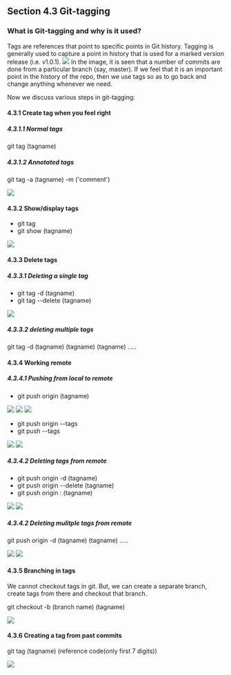 ## Section 4.3 Git-tagging

### What is Git-tagging and why is it used?
Tags are references that point to specific points in Git history. Tagging is generally used to capture a point in history 
that is used for a marked version release (i.e. v1.0.1).
![](images/Screenshot%20(41).png)
In the image, it is seen that a number of commits are done from a particular branch (say, master). If we feel that it is an important 
point in the history of the repo, then we use tags so as to go back and change anything whenever we need.

Now we discuss various steps in git-tagging:

#### 4.3.1 Create tag when you feel right
##### 4.3.1.1 Normal tags
git tag (tagname)                                                                                                                 
  
##### 4.3.1.2 Annotated tags
git tag -a (tagname) -m ('comment')     

![](images/Screenshot%20(43).png)

#### 4.3.2 Show/display tags
* git tag 
* git show (tagname)

![](images/Screenshot%20(44).png)

#### 4.3.3 Delete tags
##### 4.3.3.1 Deleting a single tag
* git tag -d (tagname)
* git tag --delete (tagname)

![](images/Screenshot%20(45).png)

##### 4.3.3.2 deleting multiple tags
git tag -d (tagname) (tagname) (tagname) .....

#### 4.3.4 Working remote
##### 4.3.4.1 Pushing from local to remote
* git push origin (tagname)

![](images/Screenshot%20(52)%20-%20Copy.png)
![](images/Screenshot%20(47).png)
![](images/Screenshot%20(48).png)

* git push origin --tags
* git push --tags

![](images/Screenshot%20(52).png)
![](images/Screenshot%20(49).png)

##### 4.3.4.2 Deleting tags from remote
* git push origin -d (tagname)
* git push origin --delete (tagname)
* git push origin : (tagname)

![](images/Screenshot%20(53)%20-%20Copy%20-%20Copy.png)
![](images/Screenshot%20(50).png)

##### 4.3.4.2 Deleting mulitple tags from remote
git push origin -d (tagname) (tagname) .....

![](images/Screenshot%20(53)%20-%20Copy.png)
![](images/Screenshot%20(51).png)

#### 4.3.5 Branching in tags
We cannot checkout tags in git. But, we can create a separate branch, create tags from there and checkout that branch.

git checkout -b (branch name) (tagname)

![](images/Screenshot%20(53)%20-%20Copy.png)

#### 4.3.6 Creating a tag from past commits

git tag (tagname) (reference code(only first 7 digits))

![](images/Screenshot%20(54).png)
